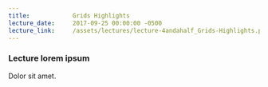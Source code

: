 ```yaml
---
title:            Grids Highlights
lecture_date:     2017-09-25 00:00:00 -0500
lecture_link:     /assets/lectures/lecture-4andahalf_Grids-Highlights.pdf
---
```

### Lecture lorem ipsum

Dolor sit amet.
